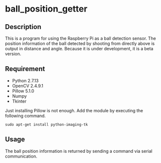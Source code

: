 ball_position_getter
====

## Description
This is a program for using the Raspberry Pi as a ball detection sensor. The position information of the ball detected by shooting from directly above is output in distance and angle. Because it is under development, it is a beta version.

## Requirement
- Python 2.7.13
- OpenCV 2.4.9.1
- Pillow 5.1.0
- Numpy
- Tkinter

Just installing Pillow is not enough. Add the module by executing the following command.  
  
```sudo apt-get install python-imaging-tk```

## Usage
The ball position information is returned by sending a command via serial communication.
